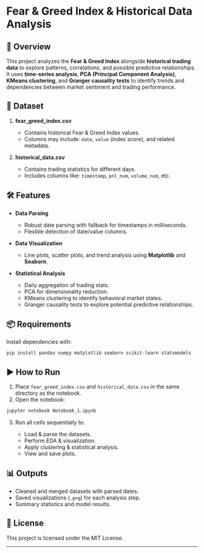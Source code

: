 # Fear & Greed Index & Historical Data Analysis

## 📌 Overview

This project analyzes the **Fear & Greed Index** alongside **historical trading data** to explore patterns, correlations, and possible predictive relationships.
It uses **time-series analysis**, **PCA (Principal Component Analysis)**, **KMeans clustering**, and **Granger causality tests** to identify trends and dependencies between market sentiment and trading performance.

## 📂 Dataset

1. **fear\_greed\_index.csv**

   * Contains historical Fear & Greed Index values.
   * Columns may include: `date`, `value` (index score), and related metadata.

2. **historical\_data.csv**

   * Contains trading statistics for different days.
   * Includes columns like: `timestamp`, `pnl_num`, `volume_num`, etc.

## 🛠 Features

* **Data Parsing**

  * Robust date parsing with fallback for timestamps in milliseconds.
  * Flexible detection of date/value columns.
* **Data Visualization**

  * Line plots, scatter plots, and trend analysis using **Matplotlib** and **Seaborn**.
* **Statistical Analysis**

  * Daily aggregation of trading stats.
  * PCA for dimensionality reduction.
  * KMeans clustering to identify behavioral market states.
  * Granger causality tests to explore potential predictive relationships.

## 📦 Requirements

Install dependencies with:

```bash
pip install pandas numpy matplotlib seaborn scikit-learn statsmodels
```

## ▶️ How to Run

1. Place `fear_greed_index.csv` and `historical_data.csv` in the same directory as the notebook.
2. Open the notebook:

```bash
jupyter notebook Notebook_1.ipynb
```

3. Run all cells sequentially to:

   * Load & parse the datasets.
   * Perform EDA & visualization.
   * Apply clustering & statistical analysis.
   * View and save plots.

## 📊 Outputs

* Cleaned and merged datasets with parsed dates.
* Saved visualizations (`.png`) for each analysis step.
* Summary statistics and model results.

## 📜 License

This project is licensed under the MIT License.

---

